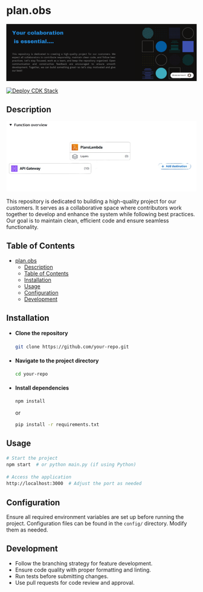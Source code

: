 # plan.obs

![img](./assets/git_readme_media/banner.png)


[![Deploy CDK Stack](https://github.com/OneBitShiftLogics/plan.obs/actions/workflows/deploy-cdk.yml/badge.svg)](https://github.com/OneBitShiftLogics/plan.obs/actions/workflows/deploy-cdk.yml)


## Description
![function_overview](./assets/git_readme_media/function_overview.png)

This repository is dedicated to building a high-quality project for our customers. It serves as a collaborative space where contributors work together to develop and enhance the system while following best practices. Our goal is to maintain clean, efficient code and ensure seamless functionality.

## Table of Contents
- [plan.obs](#planobs)
  - [Description](#description)
  - [Table of Contents](#table-of-contents)
  - [Installation](#installation)
  - [Usage](#usage)
  - [Configuration](#configuration)
  - [Development](#development)

## Installation
* #### Clone the repository
  ```bash
  git clone https://github.com/your-repo.git
  ```
* #### Navigate to the project directory
  ```bash
  cd your-repo
  ```

* #### Install dependencies
  ```bash
  npm install  
  ``` 
  or
  ```bash
  pip install -r requirements.txt
  ```

## Usage
```bash
# Start the project
npm start  # or python main.py (if using Python)

# Access the application
http://localhost:3000  # Adjust the port as needed
```

## Configuration
Ensure all required environment variables are set up before running the project. Configuration files can be found in the `config/` directory. Modify them as needed.

## Development
- Follow the branching strategy for feature development.
- Ensure code quality with proper formatting and linting.
- Run tests before submitting changes.
- Use pull requests for code review and approval.



